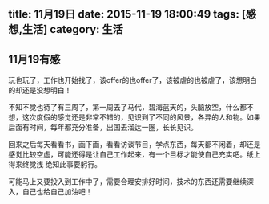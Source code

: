 title: 11月19日
date: 2015-11-19 18:00:49
tags: [感想,生活]
category: 生活
---

## 11月19有感

玩也玩了，工作也开始找了，该offer的也offer了，该被虐的也被虐了，该想明白的却还是没想明白！

<!--more-->
不知不觉也待了有三周了，第一周去了马代，碧海蓝天的，头脑放空，什么都不想，这次度假的感觉还是非常不错的，见识到了不同的风景，各异的人和物。如果后面有时间，每年都充分准备，出国去溜达一圈，长长见识。

回来之后每天看看书，画下画，看看访谈节目，学点东西，每天都不闲着，却还是感觉比较空虚，可能还得是让自己工作起来，有一个目标才能使自己充实吧。纸上得来终觉浅 绝知此事要躬行。

可能马上又要投入到工作中了，需要合理安排好时间，技术的东西还需要继续深入，自己也给自己加油吧！











